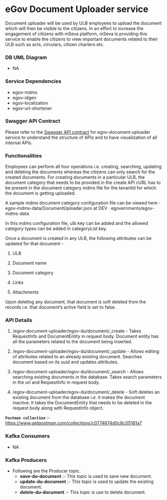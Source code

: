 # eGov Document Uploader service

Document uploader will be used by ULB employees to upload the document which will then be visible to the citizens. In an effort to increase the engagement of citizens with mSeva platform, mSeva is providing this service to enable the citizens to view important documents related to their ULB such as acts, circulars, citizen charters etc.

### DB UML Diagram
- NA

### Service Dependencies
- egov-mdms
- egov-idgen
- egov-localization
- egov-url-shortener

### Swagger API Contract

Please refer to the [Swagger API contract](https://editor.swagger.io/?url=https://raw.githubusercontent.com/egovernments/DIGIT-OSS/master/core-services/docs/egov-document-uploader-contract.yml) for egov-document-uploader service to understand the structure of APIs and to have visualization of all internal APIs.


### Functionalities
Employees can perform all four operations i.e. creating, searching, updating and deleting the documents whereas the citizens can only search for the created documents. For creating documents in a particular ULB, the document category that needs to be provided in the create API cURL has to be present in the document category mdms file for the tenantId for which the document is getting uploaded. 

 

A sample mdms document category configuration file can be viewed here - egov-mdms-data/DocumentUploader.json at DEV · egovernments/egov-mdms-data 

In this mdms configuration file, ulb key can be added and the allowed category types can be added in categoryList key.

 

Once a document is created in any ULB, the following attributes can be updated for that document - 

1. ULB

2. Document name

3. Document category

4. Links

5. Attachments

Upon deleting any document, that document is soft deleted from the records i.e. that document’s active field is set to false.


### API Details

1. /egov-document-uploader/egov-du/document/_create - Takes RequestInfo and DocumentEntity in request body. Document entity has all the parameters related to the document being inserted.

2. /egov-document-uploader/egov-du/document/_update - Allows editing of attributes related to an already existing document. Searches document based on its uuid and updates attributes.

3. /egov-document-uploader/egov-du/document/_search - Allows searching existing documents in the database. Takes search parameters in the url and RequestInfo in request body.

4. /egov-document-uploader/egov-du/document/_delete - Soft deletes an existing document from the database i.e. it makes the document inactive. It takes the DocumentEntity that needs to be deleted in the request body along with RequestInfo object.

**`Postman collection`** :- https://www.getpostman.com/collections/c0774674d0c8c05181a7





### Kafka Consumers

- NA

### Kafka Producers

- Following are the Producer topic.
    - **save-du-document** :- This topic is used to save new document.
    - **update-du-document** ;- This topic is used to update the existing document.
    - **delete-du-document** :- This topic is use to delete document.